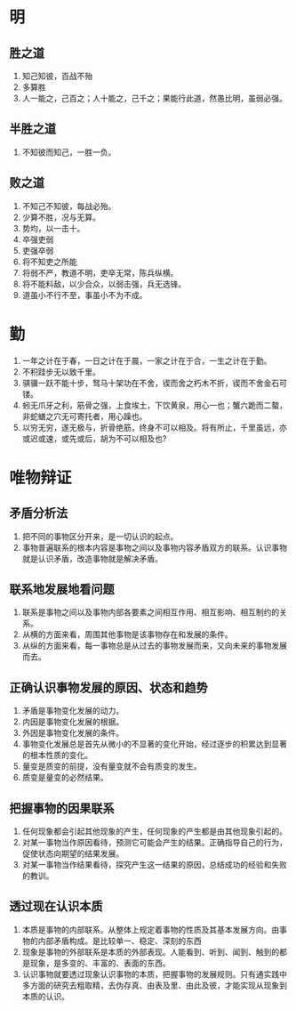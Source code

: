 # 明
## 胜之道
1. 知己知彼，百战不殆
2. 多算胜
3. 人一能之，己百之；人十能之，己千之；果能行此道，然愚比明，虽弱必强。
## 半胜之道
1. 不知彼而知己，一胜一负。
## 败之道
1. 不知己不知彼，每战必殆。
2. 少算不胜，况与无算。
3. 势均，以一击十。
4. 卒强吏弱
5. 吏强卒弱
6. 将不知吏之所能
7. 将弱不严，教道不明，吏卒无常，陈兵纵横。
8. 将不能料敌，以少合众，以弱击强，兵无选锋。
9. 道虽小不行不至，事虽小不为不成。

# 勤
1. 一年之计在于春，一日之计在于晨，一家之计在于合，一生之计在于勤。
2. 不积跬步无以致千里。
3. 骐骥一跃不能十步，驽马十架功在不舍，锲而舍之朽木不折，锲而不舍金石可镂。
4. 蚓无爪牙之利，筋骨之强，上食埃土，下饮黄泉，用心一也；蟹六跪而二螯，非蛇蟮之穴无可寄托者，用心躁也。
5. 以穷无穷，遂无极与，折骨绝筋，终身不可以相及。将有所止，千里虽远，亦或迟或速，或先或后，胡为不可以相及也?

# 唯物辩证
## 矛盾分析法
1. 把不同的事物区分开来，是一切认识的起点。
2. 事物普遍联系的根本内容是事物之间以及事物内容矛盾双方的联系。认识事物就是认识矛盾，改造事物就是解决矛盾。
## 联系地发展地看问题
1. 联系是事物之间以及事物内部各要素之间相互作用、相互影响、相互制约的关系。
2. 从横的方面来看，周围其他事物是该事物存在和发展的条件。
3. 从纵的方面来看，每一事物总是从过去的事物发展而来，又向未来的事物发展而去。
## 正确认识事物发展的原因、状态和趋势
1. 矛盾是事物变化发展的动力。
2. 内因是事物变化发展的根据。
3. 外因是事物变化发展的条件。
4. 事物变化发展总是首先从微小的不显著的变化开始，经过逐步的积累达到显著的根本性质的变化。
5. 量变是质变的前提，没有量变就不会有质变的发生。
6. 质变是量变的必然结果。
## 把握事物的因果联系
1. 任何现象都会引起其他现象的产生，任何现象的产生都是由其他现象引起的。
2. 对某一事物当作原因看待，预测它可能会产生的结果。正确指导自己的行为，促使状态向期望的结果发展。
3. 对某一事物当作结果看待，探究产生这一结果的原因，总结成功的经验和失败的教训。
## 透过现在认识本质
1. 本质是事物的内部联系。从整体上规定着事物的性质及其基本发展方向。由事物的内部矛盾构成。是比较单一、稳定、深刻的东西
2. 现象是事物的外部联系是本质的外部表现。人能看到、听到、闻到、触到的都是现象，是多变的、丰富的、表面的东西。
3. 认识事物就要透过现象认识事物的本质，把握事物的发展规则。只有通实践中多方面的研究去粗取精，去伪存真、由表及里、由此及彼，才能实现从现象到本质的认识。
